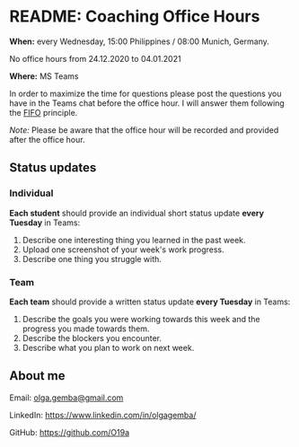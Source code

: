 # README: Coaching Office Hours 
**When:** every Wednesday, 15:00 Philippines / 08:00 Munich, Germany.

No office hours from 24.12.2020 to 04.01.2021

**Where:** MS Teams

In order to maximize the time for questions please post the questions you have in the Teams chat before the office hour. I will answer them following the [FIFO](https://en.wikipedia.org/wiki/FIFO_(computing_and_electronics)) principle.

*Note:* Please be aware that the office hour will be recorded and provided after the office hour.

## Status updates
### Individual
**Each student** should provide an individual short status update **every Tuesday** in Teams:

1. Describe one interesting thing you learned in the past week.
2. Upload one screenshot of your week's work progress.
3. Describe one thing you struggle with.
### Team
**Each team** should provide a written status update **every Tuesday** in Teams:
1. Describe the goals you were working towards this week and the progress you made towards them.
2. Describe the blockers you encounter.
3. Describe what you plan to work on next week.

## About me
Email: olga.gemba@gmail.com

LinkedIn: https://www.linkedin.com/in/olgagemba/

GitHub: https://github.com/O19a

